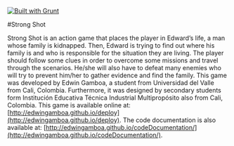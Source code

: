 [![Built with Grunt](https://cdn.gruntjs.com/builtwith.png)](http://gruntjs.com/)

#Strong Shot

Strong Shot is an action game that places the player in Edward’s life, a  man  whose  family  is  kidnapped. Then,  Edward  is  trying  to  find out where his family is and who is responsible for the situation they are living.	The player should follow some clues in order to overcome some  missions  and  travel  through  the  scenarios. He/she  will  also have  to  defeat  many  enemies  who  will  try  to  prevent  him/her  to gather evidence and find the family.
This game was developed by Edwin Gamboa, a student from Universidad del Valle from Cali, Colombia. Furthermore, it was designed by secondary students form Institución Educativa Técnica Industrial Multipropósito also from Cali, Colombia.
This game is available online at: [http://edwingamboa.github.io/deploy](http://edwingamboa.github.io/deploy).
The code documentation is also available at: [http://edwingamboa.github.io/codeDocumentation/](http://edwingamboa.github.io/codeDocumentation/).